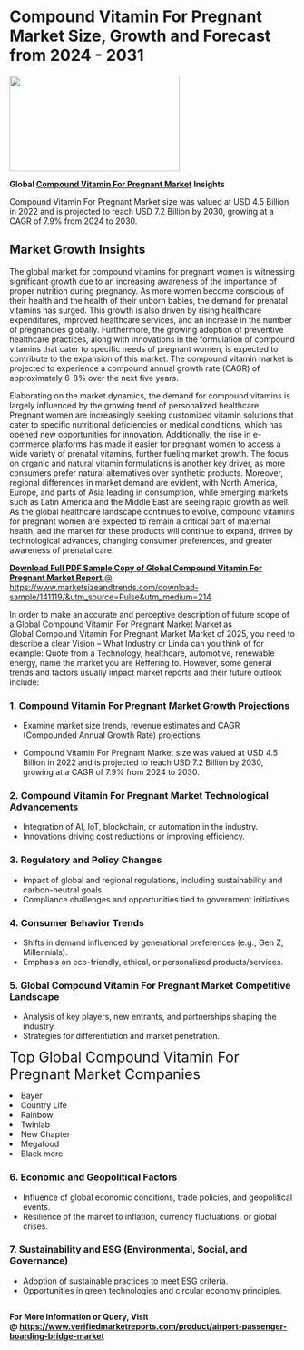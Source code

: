 <H1>Compound Vitamin For Pregnant Market Size, Growth and Forecast from 2024 - 2031</H1><img class="aligncenter size-medium wp-image-584254" src="https://thirdeyenews.in/wp-content/uploads/2024/09/Global-Market-Research-300x168.jpeg" alt="" width="300" height="168" /><p><strong>Global&nbsp;<a href="https://www.marketsizeandtrends.com/download-sample/141119/&amp;utm_source=Pulse&amp;utm_medium=214">Compound Vitamin For Pregnant Market</a> Insights</strong></p><p>Compound Vitamin For Pregnant Market size was valued at USD 4.5 Billion in 2022 and is projected to reach USD 7.2 Billion by 2030, growing at a CAGR of 7.9% from 2024 to 2030.</p><p><h2>Market Growth Insights</h2> <p>The global market for compound vitamins for pregnant women is witnessing significant growth due to an increasing awareness of the importance of proper nutrition during pregnancy. As more women become conscious of their health and the health of their unborn babies, the demand for prenatal vitamins has surged. This growth is also driven by rising healthcare expenditures, improved healthcare services, and an increase in the number of pregnancies globally. Furthermore, the growing adoption of preventive healthcare practices, along with innovations in the formulation of compound vitamins that cater to specific needs of pregnant women, is expected to contribute to the expansion of this market. The compound vitamin market is projected to experience a compound annual growth rate (CAGR) of approximately 6-8% over the next five years.</p> <p><a href="download_sample_link" target="_blank"></a></p> <p>Elaborating on the market dynamics, the demand for compound vitamins is largely influenced by the growing trend of personalized healthcare. Pregnant women are increasingly seeking customized vitamin solutions that cater to specific nutritional deficiencies or medical conditions, which has opened new opportunities for innovation. Additionally, the rise in e-commerce platforms has made it easier for pregnant women to access a wide variety of prenatal vitamins, further fueling market growth. The focus on organic and natural vitamin formulations is another key driver, as more consumers prefer natural alternatives over synthetic products. Moreover, regional differences in market demand are evident, with North America, Europe, and parts of Asia leading in consumption, while emerging markets such as Latin America and the Middle East are seeing rapid growth as well. As the global healthcare landscape continues to evolve, compound vitamins for pregnant women are expected to remain a critical part of maternal health, and the market for these products will continue to expand, driven by technological advances, changing consumer preferences, and greater awareness of prenatal care.</p> <p><a href="get_more_info_link" target="_blank"></p><p><span class=""><strong>Download Full PDF Sample Copy of Global Compound Vitamin For Pregnant Market Report</strong> @ <a href="https://www.marketsizeandtrends.com/download-sample/141119/&amp;utm_source=Pulse&amp;utm_medium=214" target="_blank">https://www.marketsizeandtrends.com/download-sample/141119/&amp;utm_source=Pulse&amp;utm_medium=214</a></span></p><p>In order to make an accurate and perceptive description of future scope of a Global&nbsp;Compound Vitamin For Pregnant Market Market as Global&nbsp;Compound Vitamin For Pregnant Market Market of 2025, you need to describe a clear Vision &ndash; What Industry or Linda can you think of for example: Quote from a Technology, healthcare, automotive, renewable energy, name the market you are Reffering to. However, some general trends and factors usually impact market reports and their future outlook include:</p><h3>1.&nbsp;<strong>Compound Vitamin For Pregnant Market Growth Projections</strong></h3><ul><li>Examine market size trends, revenue estimates and CAGR (Compounded Annual Growth Rate) projections.</li><li><p>Compound Vitamin For Pregnant Market size was valued at USD 4.5 Billion in 2022 and is projected to reach USD 7.2 Billion by 2030, growing at a CAGR of 7.9% from 2024 to 2030.</p></li></ul><h3>2.&nbsp;<strong>Compound Vitamin For Pregnant Market Technological Advancements</strong></h3><ul><li>Integration of AI, IoT, blockchain, or automation in the industry.</li><li>Innovations driving cost reductions or improving efficiency.</li></ul><h3>3.&nbsp;<strong>Regulatory and Policy Changes</strong></h3><ul><li>Impact of global and regional regulations, including sustainability and carbon-neutral goals.</li><li>Compliance challenges and opportunities tied to government initiatives.</li></ul><h3>4.&nbsp;<strong>Consumer Behavior Trends</strong></h3><ul><li>Shifts in demand influenced by generational preferences (e.g., Gen Z, Millennials).</li><li>Emphasis on eco-friendly, ethical, or personalized products/services.</li></ul><h3>5.&nbsp;<strong>Global Compound Vitamin For Pregnant Market Competitive Landscape</strong></h3><ul><li>Analysis of key players, new entrants, and partnerships shaping the industry.</li><li>Strategies for differentiation and market penetration.</li></ul><p data-pm-slice="1 1 []"><span style="color: inherit; font-family: inherit; font-size: 25px;">Top Global Compound Vitamin For Pregnant Market Companies</span></p><div class="" data-test-id=""><p><li>Bayer</li><li> Country Life</li><li> Rainbow</li><li> Twinlab</li><li> New Chapter</li><li> Megafood</li><li> Black more</li></p></div><h3>6.&nbsp;<strong>Economic and Geopolitical Factors</strong></h3><ul><li>Influence of global economic conditions, trade policies, and geopolitical events.</li><li>Resilience of the market to inflation, currency fluctuations, or global crises.</li></ul><h3>7.&nbsp;<strong>Sustainability and ESG (Environmental, Social, and Governance)</strong></h3><ul><li>Adoption of sustainable practices to meet ESG criteria.</li><li>Opportunities in green technologies and circular economy principles.</li></ul><h2><strong style="font-size: 14px;">For More Information or Query, Visit @&nbsp;</strong><a style="background-color: #ffffff; font-size: 14px;" href="https://www.marketsizeandtrends.com/report/compound-vitamin-for-pregnant-market/" target="_blank">https://www.verifiedmarketreports.com/product/airport-passenger-boarding-bridge-market</a></h2>
